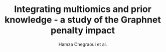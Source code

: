 ---
cat: gaia
subcat: brainomics
bestof: false
author: Hamza Chegraoui et al.
title: Integrating multiomics and prior knowledge - a study of the Graphnet penalty impact
journal: Bioinformatics
year: 2023
type: article
url: https -//doi.org/10.1093/bioinformatics/btad454
doi: 10.1093/bioinformatics/btad454
---